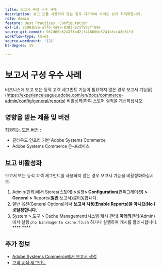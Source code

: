 ```yaml
---
title: 보고서 구성 우수 사례
description: 보고 모듈 사용하지 않는 경우 제거하여 사이트 성과 최적화합니다.
role: Admin
feature: Best Practices, Configuration
exl-id: 8c991b8a-affb-4a9e-9383-671f595ff89e
source-git-commit: 987d65b52437fbd21f41600bb5741b3cc43d01f3
workflow-type: tm+mt
source-wordcount: '121'
ht-degree: 1%

---
```


# 보고서 구성 우수 사례

비즈니스에 보고 또는 동적 고객 세그먼트 기능이 필요하지 않은 경우 보고서 기능을](https://experienceleague.adobe.com/en/docs/commerce-admin/config/general/reports) 비활성화[하여 스토어 실적을 개선하십시오.

## 영향을 받는 제품 및 버전

[지원되는 모든 버전](../../../release/versions.md) :

- 클라우드 인프라 기반 Adobe Systems Commerce
- Adobe Systems Commerce 온-프레미스

## 보고 비활성화

보고서 또는 동적 고객 세그먼트를 사용하지 않는 경우 보고서 기능을 비활성화하십시오.

1. Admin(관리)에서 Stores(스토어&#x200B;**) >**&#x200B;설정&#x200B;**> Configuration(**&#x200B;컨피그레이션&#x200B;**) > General >** Reports(**일반** 보고서&#x200B;**)로**&#x200B;이동합니다.
1. 일반 옵션(General Options)에서 **보고서 사용(Enable Reports)을 아니요(No ***)로*&#x200B;설정합니다&#x200B;**.**
1. System > 도구 > Cache Management(시스템 캐시 관리&#x200B;**) 아래의**&#x200B;관리(Admin)에서 실행 `php bin/magento cache:flush` 하거나 실행하여 캐시를 플러시합니다. **** ****

## 추가 정보

- [Adobe Systems Commerce에서 보고서 생성](https://experienceleague.adobe.com/en/docs/commerce-admin/start/reporting/reports-menu)
- [고객 동적 세그먼트](https://experienceleague.adobe.com/en/docs/commerce-admin/customers/segments/customer-segments)
